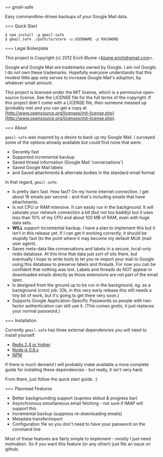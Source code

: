 == gmail-safe

Easy commandline-driven backups of your Google Mail data.

=== Quick Start

    $ npm install -g gmail-safe
    $ gmail_safe ./path/to/store -u USERNAME -p PASSWORD

=== Legal Boilerplate

This project is Copyright (c) 2012 Erich Blume &lt;blume.erich@gmail.com&gt;.

Google and Google Mail are trademarks owned by Google. I am not Google. I do not own these trademarks. Hopefully everyone understands that this modest little app only serves to increase Google Mail's adoption, by whatever small amount.

This project is licensed under the MIT license, which is a permissive open-source license. See the LICENSE file for the full terms of the copyright. If this project didn't come with a LICENSE file, then someone messed up (probably me) and you can get a copy at [http://www.opensource.org/licenses/mit-license.php](http://www.opensource.org/licenses/mit-license.php).

=== About

`gmail-safe` was inspired by a desire to back up my Google Mail. I surveyed some of the options already available but could find none that were:

 - Decently fast
 - Supported incremental backup
 - Saved thread information (Google Mail 'conversations')
 - Saved Google Mail labels
 - and Saved attachments & alternate bodies in the standard email format

In that regard, `gmail-safe`:

 - Is pretty darn fast. How fast? On my home internet connection, I get about 16 emails per second - and that's including emails that have attachments.
 - Is not CPU or RAM intensive. It can easily run in the background. It will saturate your network connection a bit (but not too baddly) but it uses less than 10% of my CPU and about 100 MB of RAM, even with huge data sets.
 - **WILL** support incremental backup. I have a plan to implement this but it isn't in this release yet. If I can get it working correctly, it should be stupidly fast (to the point where it may become my default MUA (mail user agent).
 - Saves meta-data like conversations and labels in a secure, local-only redis database. At this time that data just sort of sits there, but eventually I hope to write tools to let you re-import your mail to Google using this database to preserve labels and threads. For now you can be confident that nothing was lost. Labels and threads do NOT appear in downloaded emails directly as those extensions are not part of the email spec.
 - Is designed from the ground up to be run in the background, eg. as a background (cron) job. (Ok, in this very early release this still needs a tiny bit of work, but it's going to get there very soon.)
 - Supports Google Application-Specific Passwords so people with two-factor authentication can still use it. (This comes *gratis*, it just replaces your normal password.)

 === Installation

 Currently `gmail-safe` has three external dependencies you will need to install yourself:

  - [Redis 2.4 or higher](http://redis.io/download)
  - [Node.js 0.6.x](http://nodejs.org/)
  - [NPM](http://npmjs.org/)

If there is much demand I will probably make available a more complete guide for installing these dependencies - but really, it isn't very hard.

From there, just follow the quick start guide. :)

=== Plannead Features

 - Better backgrounding support (supress stdout & progress bar)
 - Asynchronous simultaneous email fetching - not sure if IMAP will support this
 - Incremental backup (suppress re-downloading emails)
 - Metadata transfer/import
 - Configuration file so you don't need to have your password on the command line

 Most of these features are fairly simple to implement - mostly I just need motivation. So if you want this feature (or any other!) just file an issue on github.